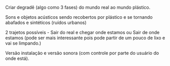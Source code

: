 Criar degradê (algo como 3 fases) do mundo real ao mundo plástico.

Sons e objetos acústicos sendo recobertos por plástico e se tornando abafados e sintéticos (ruídos urbanos)

2 trajetos possíveis - Sair do real e chegar onde estamos ou Sair de onde estamos (pode ser mais interessante pois pode partir de um pouco de lixo e vai se limpando.)

Versão instalação e versão sonora (com controle por parte do usuário do onde está).